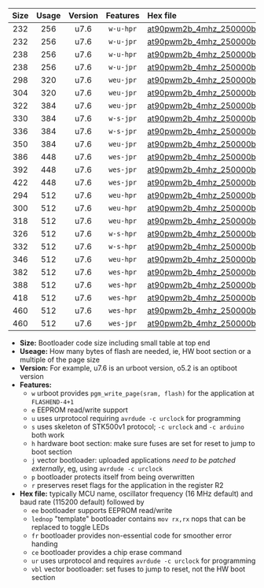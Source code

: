 |Size|Usage|Version|Features|Hex file|
|:-:|:-:|:-:|:-:|:--|
|232|256|u7.6|`w-u-hpr`|[at90pwm2b_4mhz_250000bps_ur.hex](https://raw.githubusercontent.com/stefanrueger/urboot/main/at90pwm2b_4mhz_250000bps_ur.hex)|
|232|256|u7.6|`w-u-jpr`|[at90pwm2b_4mhz_250000bps_ur_vbl.hex](https://raw.githubusercontent.com/stefanrueger/urboot/main/at90pwm2b_4mhz_250000bps_ur_vbl.hex)|
|238|256|u7.6|`w-u-hpr`|[at90pwm2b_4mhz_250000bps_lednop_ur.hex](https://raw.githubusercontent.com/stefanrueger/urboot/main/at90pwm2b_4mhz_250000bps_lednop_ur.hex)|
|238|256|u7.6|`w-u-jpr`|[at90pwm2b_4mhz_250000bps_lednop_ur_vbl.hex](https://raw.githubusercontent.com/stefanrueger/urboot/main/at90pwm2b_4mhz_250000bps_lednop_ur_vbl.hex)|
|298|320|u7.6|`weu-jpr`|[at90pwm2b_4mhz_250000bps_ee_ur_vbl.hex](https://raw.githubusercontent.com/stefanrueger/urboot/main/at90pwm2b_4mhz_250000bps_ee_ur_vbl.hex)|
|304|320|u7.6|`weu-jpr`|[at90pwm2b_4mhz_250000bps_ee_lednop_ur_vbl.hex](https://raw.githubusercontent.com/stefanrueger/urboot/main/at90pwm2b_4mhz_250000bps_ee_lednop_ur_vbl.hex)|
|322|384|u7.6|`weu-jpr`|[at90pwm2b_4mhz_250000bps_ee_lednop_fr_ur_vbl.hex](https://raw.githubusercontent.com/stefanrueger/urboot/main/at90pwm2b_4mhz_250000bps_ee_lednop_fr_ur_vbl.hex)|
|330|384|u7.6|`w-s-jpr`|[at90pwm2b_4mhz_250000bps_vbl.hex](https://raw.githubusercontent.com/stefanrueger/urboot/main/at90pwm2b_4mhz_250000bps_vbl.hex)|
|336|384|u7.6|`w-s-jpr`|[at90pwm2b_4mhz_250000bps_lednop_vbl.hex](https://raw.githubusercontent.com/stefanrueger/urboot/main/at90pwm2b_4mhz_250000bps_lednop_vbl.hex)|
|350|384|u7.6|`weu-jpr`|[at90pwm2b_4mhz_250000bps_ee_lednop_fr_ce_ur_vbl.hex](https://raw.githubusercontent.com/stefanrueger/urboot/main/at90pwm2b_4mhz_250000bps_ee_lednop_fr_ce_ur_vbl.hex)|
|386|448|u7.6|`wes-jpr`|[at90pwm2b_4mhz_250000bps_ee_vbl.hex](https://raw.githubusercontent.com/stefanrueger/urboot/main/at90pwm2b_4mhz_250000bps_ee_vbl.hex)|
|392|448|u7.6|`wes-jpr`|[at90pwm2b_4mhz_250000bps_ee_lednop_vbl.hex](https://raw.githubusercontent.com/stefanrueger/urboot/main/at90pwm2b_4mhz_250000bps_ee_lednop_vbl.hex)|
|422|448|u7.6|`wes-jpr`|[at90pwm2b_4mhz_250000bps_ee_lednop_fr_vbl.hex](https://raw.githubusercontent.com/stefanrueger/urboot/main/at90pwm2b_4mhz_250000bps_ee_lednop_fr_vbl.hex)|
|294|512|u7.6|`weu-hpr`|[at90pwm2b_4mhz_250000bps_ee_ur.hex](https://raw.githubusercontent.com/stefanrueger/urboot/main/at90pwm2b_4mhz_250000bps_ee_ur.hex)|
|300|512|u7.6|`weu-hpr`|[at90pwm2b_4mhz_250000bps_ee_lednop_ur.hex](https://raw.githubusercontent.com/stefanrueger/urboot/main/at90pwm2b_4mhz_250000bps_ee_lednop_ur.hex)|
|318|512|u7.6|`weu-hpr`|[at90pwm2b_4mhz_250000bps_ee_lednop_fr_ur.hex](https://raw.githubusercontent.com/stefanrueger/urboot/main/at90pwm2b_4mhz_250000bps_ee_lednop_fr_ur.hex)|
|326|512|u7.6|`w-s-hpr`|[at90pwm2b_4mhz_250000bps.hex](https://raw.githubusercontent.com/stefanrueger/urboot/main/at90pwm2b_4mhz_250000bps.hex)|
|332|512|u7.6|`w-s-hpr`|[at90pwm2b_4mhz_250000bps_lednop.hex](https://raw.githubusercontent.com/stefanrueger/urboot/main/at90pwm2b_4mhz_250000bps_lednop.hex)|
|346|512|u7.6|`weu-hpr`|[at90pwm2b_4mhz_250000bps_ee_lednop_fr_ce_ur.hex](https://raw.githubusercontent.com/stefanrueger/urboot/main/at90pwm2b_4mhz_250000bps_ee_lednop_fr_ce_ur.hex)|
|382|512|u7.6|`wes-hpr`|[at90pwm2b_4mhz_250000bps_ee.hex](https://raw.githubusercontent.com/stefanrueger/urboot/main/at90pwm2b_4mhz_250000bps_ee.hex)|
|388|512|u7.6|`wes-hpr`|[at90pwm2b_4mhz_250000bps_ee_lednop.hex](https://raw.githubusercontent.com/stefanrueger/urboot/main/at90pwm2b_4mhz_250000bps_ee_lednop.hex)|
|418|512|u7.6|`wes-hpr`|[at90pwm2b_4mhz_250000bps_ee_lednop_fr.hex](https://raw.githubusercontent.com/stefanrueger/urboot/main/at90pwm2b_4mhz_250000bps_ee_lednop_fr.hex)|
|460|512|u7.6|`wes-hpr`|[at90pwm2b_4mhz_250000bps_ee_lednop_fr_ce.hex](https://raw.githubusercontent.com/stefanrueger/urboot/main/at90pwm2b_4mhz_250000bps_ee_lednop_fr_ce.hex)|
|460|512|u7.6|`wes-jpr`|[at90pwm2b_4mhz_250000bps_ee_lednop_fr_ce_vbl.hex](https://raw.githubusercontent.com/stefanrueger/urboot/main/at90pwm2b_4mhz_250000bps_ee_lednop_fr_ce_vbl.hex)|

- **Size:** Bootloader code size including small table at top end
- **Useage:** How many bytes of flash are needed, ie, HW boot section or a multiple of the page size
- **Version:** For example, u7.6 is an urboot version, o5.2 is an optiboot version
- **Features:**
  + `w` urboot provides `pgm_write_page(sram, flash)` for the application at `FLASHEND-4+1`
  + `e` EEPROM read/write support
  + `u` uses urprotocol requiring `avrdude -c urclock` for programming
  + `s` uses skeleton of STK500v1 protocol; `-c urclock` and `-c arduino` both work
  + `h` hardware boot section: make sure fuses are set for reset to jump to boot section
  + `j` vector bootloader: uploaded applications *need to be patched externally*, eg, using `avrdude -c urclock`
  + `p` bootloader protects itself from being overwritten
  + `r` preserves reset flags for the application in the register R2
- **Hex file:** typically MCU name, oscillator frequency (16 MHz default) and baud rate (115200 default) followed by
  + `ee` bootloader supports EEPROM read/write
  + `lednop` "template" bootloader contains `mov rx,rx` nops that can be replaced to toggle LEDs
  + `fr` bootloader provides non-essential code for smoother error handing
  + `ce` bootloader provides a chip erase command
  + `ur` uses urprotocol and requires `avrdude -c urclock` for programming
  + `vbl` vector bootloader: set fuses to jump to reset, not the HW boot section
